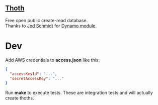 [Thoth](http://thoth.io)
---

Free open public create-read database.  
Thanks to [Jed Schmidt](http://who.jed.is) for [Dynamo module](https://github.com/jed/dynamo).

Dev
===

Add AWS credentials to __access.json__ like this:

```JSON
{
  "accessKeyId": "...",
  "secretAccessKey": "..."
}
```

Run __make__ to execute tests. These are integration tests and will actually create thoths.
